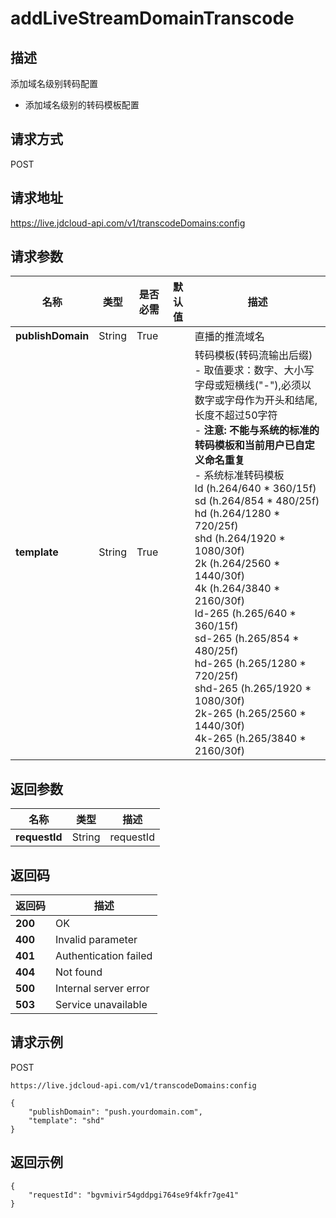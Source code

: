 # addLiveStreamDomainTranscode


## 描述
添加域名级别转码配置
- 添加域名级别的转码模板配置


## 请求方式
POST

## 请求地址
https://live.jdcloud-api.com/v1/transcodeDomains:config


## 请求参数
|名称|类型|是否必需|默认值|描述|
|---|---|---|---|---|
|**publishDomain**|String|True| |直播的推流域名|
|**template**|String|True| |转码模板(转码流输出后缀)<br>- 取值要求：数字、大小写字母或短横线("-"),必须以数字或字母作为开头和结尾,长度不超过50字符<br>- <b>注意: 不能与系统的标准的转码模板和当前用户已自定义命名重复</b><br>- 系统标准转码模板<br>  ld (h.264/640 * 360/15f)<br> sd (h.264/854 * 480/25f)<br> hd (h.264/1280 * 720/25f)<br> shd (h.264/1920 * 1080/30f)<br> 2k (h.264/2560 * 1440/30f)<br> 4k (h.264/3840 * 2160/30f)<br> ld-265 (h.265/640 * 360/15f)<br> sd-265 (h.265/854 * 480/25f)<br> hd-265 (h.265/1280 * 720/25f)<br> shd-265 (h.265/1920 * 1080/30f)<br> 2k-265 (h.265/2560 * 1440/30f)<br> 4k-265 (h.265/3840 * 2160/30f)<br>|


## 返回参数
|名称|类型|描述|
|---|---|---|
|**requestId**|String|requestId|


## 返回码
|返回码|描述|
|---|---|
|**200**|OK|
|**400**|Invalid parameter|
|**401**|Authentication failed|
|**404**|Not found|
|**500**|Internal server error|
|**503**|Service unavailable|

## 请求示例
POST
```
https://live.jdcloud-api.com/v1/transcodeDomains:config

```
```
{
    "publishDomain": "push.yourdomain.com", 
    "template": "shd"
}
```

## 返回示例
```
{
    "requestId": "bgvmivir54gddpgi764se9f4kfr7ge41"
}
```
